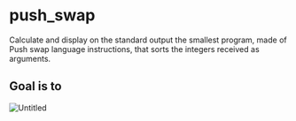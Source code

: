 # push_swap
Calculate and display on the standard output the smallest program, made of Push swap language instructions, that sorts the integers received as arguments.

## Goal is to

![Untitled](https://s3-us-west-2.amazonaws.com/secure.notion-static.com/d6bf028f-0f5b-4111-ae0a-7c4d0a325550/Untitled.png)